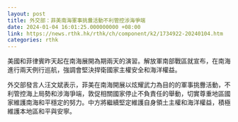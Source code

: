 ```yaml
---
layout: post
title: 外交部：菲美南海軍事挑釁活動不利管控涉海爭端
date: 2024-01-04 16:01:25.000000000 +08:00
link: https://news.rthk.hk/rthk/ch/component/k2/1734922-20240104.htm
categories: rthk
---
```


美國和菲律賓昨天起在南海展開為期兩天的演習。解放軍南部戰區就宣布，在南海進行兩天例行巡航，強調會堅決捍衛國家主權安全和海洋權益。

外交部發言人汪文斌表示，菲美在南海開展以炫耀武力為目的的軍事挑釁活動，不利管控海上局勢和涉海爭端，敦促相關國家停止不負責任的舉動，切實尊重地區國家維護南海和平穩定的努力。中方將繼續堅定維護自身領土主權和海洋權益，積極維護本地區和平與安寧。
